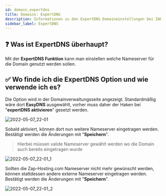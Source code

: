 ```yaml
---
id: domain_expertdns
title: Domains: ExpertDNS
description: Informationen zu den ExpertDNS Domaineinstellungen bei ZAP-Hosting - ZAP-hosting.com Dokumentationen
sidebar_label: ExpertDNS
---
```


## ❓ Was ist ExpertDNS überhaupt?

Mit der **ExpertDNS Funktion** kann man einstellen welche Nameserver für die Domain genutzt werden sollen.

## ✅ Wo finde ich die ExpertDNS Option und wie verwende ich es?

Die Option wird in der Domainverwaltungsseite angezeigt. Standardmäßig wäre dort **EasyDNS** ausgewählt, vorher muss daher der Haken bei "**expertDNS aktivieren**" gesetzt werden.

![2022-05-07_22-01](https://user-images.githubusercontent.com/61953937/167270035-e023c56b-8ffc-49d7-9789-3ffeb2b8fcfc.png)

Sobald aktiviert, können dort nun weitere Nameserver eingetragen werden. 
Bestätigt werden die Änderungen mit "**Speichern**".

> Hierbei müssen valide Nameserver gewählt werden wo die Domain auch bereits eingetragen wurde

![2022-05-07_22-01_1](https://user-images.githubusercontent.com/61953937/167270046-f293eef8-905f-4efd-ae0f-0d79f88dfb86.png)

Sollten die Zap-Hosting.com Nameserver nicht mehr gewünscht werden, können stattdessen andere externe Nameserver eingetragen werden.
Bestätigt werden die Änderungen mit "**Speichern**".

![2022-05-07_22-01_2](https://user-images.githubusercontent.com/61953937/167270047-db700738-969f-4d6a-b9c2-1fba55db6e74.png)
